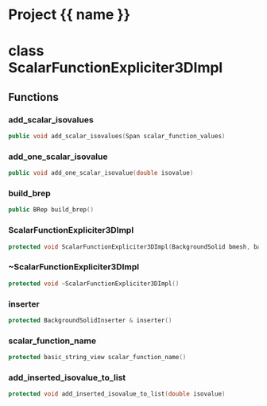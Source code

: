 <script setup>
import {useRoute} from 'vitepress'
const {path} = useRoute()
const tokens = path.split('/')
const words = tokens[2].split('-');
for (let i = 0; i < words.length; i++) {
    words[i] = words[i].charAt(0).toUpperCase() + words[i].slice(1);
    words[i] = words[i].replace('geode', 'Geode')
}
const name = words.join('-');
</script>
# Project {{ name }}

# class ScalarFunctionExpliciter3DImpl


## Functions

### add_scalar_isovalues

```cpp
public void add_scalar_isovalues(Span scalar_function_values)
```

### add_one_scalar_isovalue

```cpp
public void add_one_scalar_isovalue(double isovalue)
```

### build_brep

```cpp
public BRep build_brep()
```


### ScalarFunctionExpliciter3DImpl

```cpp
protected void ScalarFunctionExpliciter3DImpl(BackgroundSolid bmesh, basic_string_view scalar_function_name)
```


### ~ScalarFunctionExpliciter3DImpl

```cpp
protected void ~ScalarFunctionExpliciter3DImpl()
```


### inserter

```cpp
protected BackgroundSolidInserter & inserter()
```


### scalar_function_name

```cpp
protected basic_string_view scalar_function_name()
```


### add_inserted_isovalue_to_list

```cpp
protected void add_inserted_isovalue_to_list(double isovalue)
```




